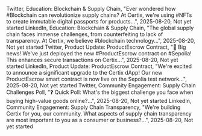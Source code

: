 Twitter, Education: Blockchain & Supply Chain, "Ever wondered how #Blockchain can revolutionize supply chains? At Certix, we're using #NFTs to create immutable digital passports for products...", 2025-08-20, Not yet started
LinkedIn, Education: Blockchain & Supply Chain, "The global supply chain faces immense challenges, from counterfeiting to lack of transparency. At Certix, we believe #blockchain technology...", 2025-08-20, Not yet started
Twitter, Product Update: ProductEscrow Contract, "🚀 Big news! We've just deployed the new #ProductEscrow contract on #Sepolia! This enhances secure transactions on Certix...", 2025-08-20, Not yet started
LinkedIn, Product Update: ProductEscrow Contract, "We're excited to announce a significant upgrade to the Certix dApp! Our new ProductEscrow smart contract is now live on the Sepolia test network...", 2025-08-20, Not yet started
Twitter, Community Engagement: Supply Chain Challenges Poll, "❓ Quick Poll: What's the biggest challenge you face when buying high-value goods online?...", 2025-08-20, Not yet started
LinkedIn, Community Engagement: Supply Chain Transparency, "We're building Certix for you, our community. What aspects of supply chain transparency are most important to you as a consumer or business?...", 2025-08-20, Not yet started